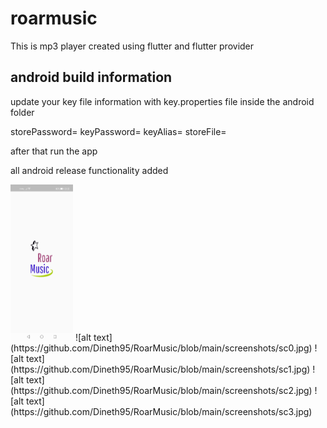 # roarmusic

This is mp3 player created using flutter and flutter provider

## android build information

update your key file information with key.properties file inside the android folder

storePassword=<your key password>
keyPassword=<your key password>
keyAlias=<key name>
storeFile=<add your key path here>

after that run the app

all android release functionality added

<img src="https://github.com/Dineth95/RoarMusic/blob/main/screenshots/sc0.jpg" width="100" height="250">
![alt text](https://github.com/Dineth95/RoarMusic/blob/main/screenshots/sc0.jpg)
![alt text](https://github.com/Dineth95/RoarMusic/blob/main/screenshots/sc1.jpg)
![alt text](https://github.com/Dineth95/RoarMusic/blob/main/screenshots/sc2.jpg)
![alt text](https://github.com/Dineth95/RoarMusic/blob/main/screenshots/sc3.jpg)
